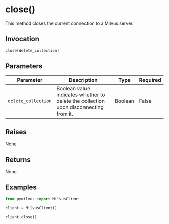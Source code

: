 # close()

This method closes the current connection to a Milvus server.

## Invocation

```python
close(delete_collection)
```

## Parameters

| Parameter           | Description                                                                          | Type    | Required |
|---------------------|--------------------------------------------------------------------------------------|---------|----------|
| `delete_collection` | Boolean value indicates whether to delete the collection upon disconnecting from it. | Boolean | False    |

## Raises

None

## Returns

None

## Examples

```python
from pymilvus import MilvusClient

client = MilvusClient()

client.close()
```